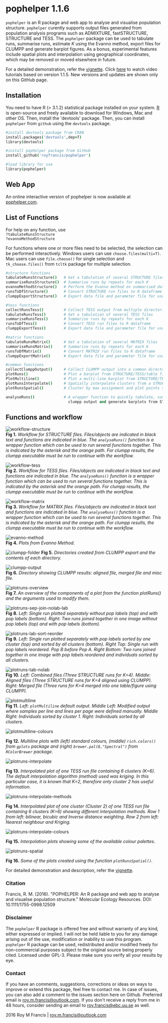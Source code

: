 # pophelper 1.1.6

`pophelper` is an R package and web app to analyse and visualise population structure. `pophelper` curently supports output files generated from population analysis programs such as ADMIXTURE, fastSTRUCTURE, STRUCTURE and TESS. The `pophelper` package can be used to tabulate runs, summarise runs, estimate *K* using the Evanno method, export files for CLUMPP and generate barplot figures. As a bonus, experimental features include spatial plots and interpolation using geographical coordinates, which may be removed or moved elsewhere in future.  

For a detailed demonstration, refer the [vignette](https://dl.dropboxusercontent.com/u/78814791/sites/pophelpervignette/vignette_v116.html). Click [here](https://www.youtube.com/playlist?list=PLcQHvdPK8df1p_ZtpHOs9hUj6aNR670j_) to watch video tutorials based on version 1.1.5. New versions and updates are shown only on this GitHub page.  

## Installation  
You need to have R (> 3.1.2) statistical package installed on your system. [R](https://www.r-project.org/) is open-source and freely available to download for Windows, Mac and other OS. Then, install the 'devtools' package. Then, you can install `pophelper` from `github` using the `devtools` package.  

```coffee
#install devtools package from CRAN
install.packages('devtools',dep=T)
library(devtools)

#install pophelper package from GitHub
install_github('royfrancis/pophelper')

#load library for use
library(pophelper)
```
## Web App   
An online interactive version of pophelper is now available at [pophelper.com](http://www.pophelper.com).  

## List of Functions  
  
For help on any function, use  
`?tabulateRunsStructure`  
`?evannoMethodStructure`  

For functions where one or more files need to be selected, the selection can be performed interactively. Windows users can use `choose.files(multi=T)`. Mac users can use `file.choose()` for single selection and `tk_choose.files()` from `tcltk` package for multiple selection.  


```coffee
#structure functions
tabulateRunsStructure()   # Get a tabulation of several STRUCTURE files
summariseRunsStructure()  # Summarise runs by repeats for each K
evannoMethodStructure()   # Perform the Evanno method on summarised data
runsToDfStructure()       # Convert STRUCTURE run files to R dataframe
clumppExportStructure()   # Export data file and parameter file for use with CLUMPP

#tess functions
collectRunsTess()         # Collect TESS output from multiple directories into one
tabulateRunsTess()        # Get a tabulation of several TESS files
summariseRunsTess()       # Summarise runs by repeats for each K
runsToDfTess()            # Convert TESS run files to R dataframe
clumppExportTess()        # Export data file and parameter file for use with CLUMPP

#matrix functions
tabulateRunsMatrix()      # Get a tabulation of several MATRIX files
summariseRunsMatrix()     # Summarise runs by repeats for each K
runsToDfMatrix()          # Convert MATRIX run files to R dataframe
clumppExportMatrix()      # Export data file and parameter file for use with CLUMPP

#common functions
collectClumppOutput()     # Collect CLUMPP output into a common directory
plotRuns()                # Plot a barplot from STRUCTURE/TESS/table files
PlotMultiline()           # Plot a multi-line barplot from STRUCTURE/TESS/table file
plotRunsInterpolate()     # Spatially interpolate clusters from a STRUCTURE/TESS run file
plotRunsSpatial()         # Cluster by max assignment and plot points spatially

analyseRuns()             # A wrapper function to quickly tabulate, summarise, perform evanno method, 
                            clumpp output and generate barplots from STRUCTURE or TESS run files.
```  

## Functions and workflow 

![workflow-structure](vignettes/workflow-structure.png)  
__Fig 1.__ *Workflow for STRUCTURE files. Files/objects are indicated in black text and functions are indicated in blue. The `analyseRuns()` function is a wrapper function which can be used to run several functions together. This is indicated by the asterisk and the orange path. For clumpp results, the clumpp executable must be run to continue with the workflow.*

![workflow-tess](vignettes/workflow-tess.png)  
__Fig 2.__ *Workflow for TESS files. Files/objects are indicated in black text and functions are indicated in blue. The `analyseRuns()` function is a wrapper function which can be used to run several functions together. This is indicated by the asterisk and the orange path. For clumpp results, the clumpp executable must be run to continue with the workflow.*

![workflow-matrix](vignettes/workflow-matrix.png)  
__Fig 3.__ *Workflow for MATRIX files. Files/objects are indicated in black text and functions are indicated in blue. The `analyseRuns()` function is a wrapper function which can be used to run several functions together. This is indicated by the asterisk and the orange path. For clumpp results, the clumpp executable must be run to continue with the workflow.*

![evanno-method](vignettes/evanno-plot.png)  
__Fig 4.__ *Plots from Evanno Method.*

![clumpp-folder](vignettes/clumpp-folder.png) 
__Fig 5.__ *Directories created from CLUMPP export and the contents of each directory.*

![clumpp-output](vignettes/clumpp-output.png)  
__Fig 6.__ *Directory showing CLUMPP results: aligned file, merged file and misc file.*

![plotruns-overview](vignettes/plotruns-overview.png)  
__Fig 7.__ *An overview of the components of a plot from the function plotRuns() and the arguments used to modify them.*  

![plotruns-sep-join-nolab-lab](vignettes/structure-sep-join-nolab-lab.png)  
__Fig 8.__ *Left: Single run plotted separately without pop labels (top) and with pop labels (bottom). Right: Two runs joined together in one image without pop labels (top) and with pop labels (bottom).*  

![plotruns-lab-sort-reorder](vignettes/structure-lab-sort-reorder.png)  
__Fig 9.__ *Left: Single run plotted separately with pop labels sorted by one cluster (top) and sorted by all clusters (bottom). Right Top: Single run with pop labels reordered. Pop B before Pop A. Right Bottom: Two runs joined together in one image with pop labels reordered and individuals sorted by all clusters.*  

![plotruns-tab-nolab](vignettes/structure-tab-nolab.png)  
__Fig 10.__ *Left: Combined files (Three STRUCTURE runs for K=4). Middle: Aligned files (Three STRUCTURE runs for K=4 aligned using CLUMPP). Right: Merged file (Three runs for K=4 merged into one table/figure using CLUMPP).*  

![plotmultiline](vignettes/plotmultiline.png)  
__Fig 11.__ *Left: `plotMultiline` default output. Middle Left: Modified output where samples per line and lines per page were defined manually. Middle Right: Individuals sorted by cluster 1. Right: Individuals sorted by all clusters.*  

![plotmultiline-colours](vignettes/plotmultiline-colours.png)  

__Fig 12.__ *Multiline plots with (left) standard colours, (middle) `rich.colors()` from `gplots` package and (right) `brewer.pal(8,"Spectral")` from `RColorBrewer` package.*  

![plotruns-interpolate](vignettes/plotruns-interpolate-join.png)  

__Fig 13.__ *Interpolated plot of one TESS run file containing 6 clusters (K=6). The default interpolation algorithm (method) used was kriging. In this particular case, it is known that K=2, therefore only cluster 2 has useful information.*  

![plotruns-interpolate-methods](vignettes/plotruns-interpolate-methods.png)  

__Fig 14.__ *Interpolated plot of one cluster (Cluster 2) of one TESS run file containing 6 clusters (K=6) showing different interpolation methods. Row 1 from left: bilinear, bicubic and Inverse distance weighting. Row 2 from left: Nearest neighbour and Kriging.*  

![plotruns-interpolate-colours](vignettes/plotruns-interpolate-customcolours.png)  

__Fig 15.__ *Interpolation plots showing some of the available colour palettes.*  

![plotruns-spatial](vignettes/plotruns-spatial.png)  

__Fig 16.__ *Some of the plots created using the function `plotRunsSpatial()`.*  

For detailed demonstration and description, refer the [vignette](https://dl.dropboxusercontent.com/u/78814791/sites/pophelpervignette/vignette_v116.html).

### Citation  
Francis, R. M. (2016). "POPHELPER: An R package and web app to analyse and visualise population structure." Molecular Ecology Resources. DOI: 10.1111/1755-0998.12509  

### Disclaimer

The `pophelper` R package is offered free and without warranty of any kind, either expressed or implied. I will not be held liable to you for any damage arising out of the use, modification or inability to use this program. `pophelper` R package can be used, redistributed and/or modified freely for non-commercial purposes subject to the original source being properly cited. Licensed under GPL-3. Please make sure you verify all your results by eye.  

### Contact

If you have an comments, suggestions, corrections or ideas on ways to improve or extend this package, feel free to contact me. In case of issues, you can also add a comment to the issues section here on Github. Preferred email is roy.m.francis@outlook.com. If you don't receive a reply from me in 48 hours, consider sending an email to roy.francis@ebc.uu.se as well.  

2016 Roy M Francis | roy.m.francis@outlook.com
